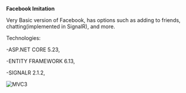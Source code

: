 **Facebook Imitation**


Very Basic version of Facebook, has options such as adding to friends, chatting(implemented in SignalR), and more.


Technologies:


-ASP.NET CORE 5.23,


-ENTITY FRAMEWORK 6.13,


-SIGNALR 2.1.2,


![MVC3](https://user-images.githubusercontent.com/49810460/119379234-83be6300-bcbf-11eb-82d7-6b9abb510000.png)
